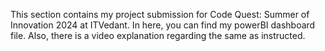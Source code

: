 This section contains my project submission for Code Quest: Summer of Innovation 2024 at ITVedant.
In here, you can find my powerBI dashboard file.
Also, there is a video explanation regarding the same as instructed.

